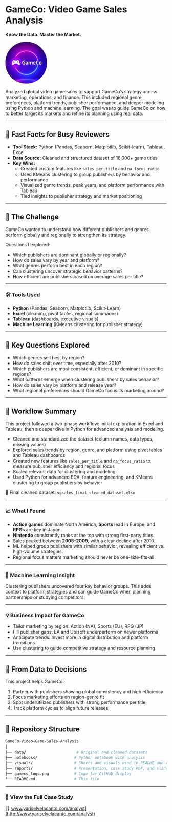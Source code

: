 # GameCo: Video Game Sales Analysis
**Know the Data. Master the Market.**

<img src="GameCo Neon Logo.png" alt="Instacart Logo" width="130">

Analyzed global video game sales to support GameCo’s strategy across marketing, operations, and finance. This included regional genre preferences, platform trends, publisher performance, and deeper modeling using Python and machine learning. The goal was to guide GameCo on how to better target its markets and refine its planning using real data.

---

## 🚀 Fast Facts for Busy Reviewers

- **Tool Stack:** Python (Pandas, Seaborn, Matplotlib, Scikit-learn), Tableau, Excel  
- **Data Source:** Cleaned and structured dataset of 16,000+ game titles  
- **Key Wins:**
  - Created custom features like `sales_per_title` and `na_focus_ratio`  
  - Used KMeans clustering to group publishers by behavior and performance  
  - Visualized genre trends, peak years, and platform performance with Tableau  
  - Tied insights to publisher strategy and market positioning

---

## 🎯 The Challenge
GameCo wanted to understand how different publishers and genres perform globally and regionally to strengthen its strategy. 

Questions I explored:
- Which publishers are dominant globally or regionally?
- How do sales vary by year and platform?
- What genres perform best in each region?
- Can clustering uncover strategic behavior patterns?
- How efficient are publishers based on average sales per title?

---

### 🛠️ Tools Used  

- **Python** (Pandas, Seaborn, Matplotlib, Scikit-Learn)  
- **Excel** (cleaning, pivot tables, regional summaries)  
- **Tableau** (dashboards, executive visuals)  
- **Machine Learning** (KMeans clustering for publisher strategy)

---

## 🧠 Key Questions Explored

- Which genres sell best by region?
- How do sales shift over time, especially after 2010?
- Which publishers are most consistent, efficient, or dominant in specific regions?
- What patterns emerge when clustering publishers by sales behavior?
- How do sales vary by platform and release year?
- What regional preferences should GameCo focus its marketing around?


---

## 🧼 Workflow Summary

This project followed a two-phase workflow: initial exploration in Excel and Tableau, then a deeper dive in Python for advanced analysis and modeling.

- Cleaned and standardized the dataset (column names, data types, missing values)
- Explored sales trends by region, genre, and platform using pivot tables and Tableau dashboards
- Created new features like `sales_per_title` and `na_focus_ratio` to measure publisher efficiency and regional focus
- Scaled relevant data for clustering and modeling
- Used Python for advanced EDA, feature engineering, and KMeans clustering to group publishers by behavior

📁 Final cleaned dataset: `vgsales_final_cleaned_dataset.xlsx`

---

### 📈 What I Found  

- **Action games** dominate North America, **Sports** lead in Europe, and **RPGs** are key in Japan.  
- **Nintendo** consistently ranks at the top with strong first-party titles.  
- Sales peaked between **2005–2009**, with a clear decline after 2010.  
- ML helped group publishers with similar behavior, revealing efficient vs. high-volume strategies.  
- Regional focus matters marketing should never be one-size-fits-all.

---

### 🧹 Machine Learning Insight  

Clustering publishers uncovered four key behavior groups. This adds context to platform strategies and can guide GameCo when planning partnerships or studying competitors.

---

### 💡 Business Impact for GameCo  

- Tailor marketing by region: Action (NA), Sports (EU), RPG (JP)  
- Fill publisher gaps: EA and Ubisoft underperform on newer platforms  
- Anticipate trends: Invest more in digital distribution and platform transitions  
- Use clustering to guide competitive strategy and resource planning

---

## 💼 From Data to Decisions

This project helps GameCo:
1. Partner with publishers showing global consistency and high efficiency  
2. Focus marketing efforts on region-genre fit  
3. Spot underutilized publishers with strong performance per title  
4. Track platform cycles to align future releases  

---

## 📁 Repository Structure

```bash
GameCo-Video-Game-Sales-Analysis
│
├── data/                      # Original and cleaned datasets
├── notebooks/                # Python notebook with analysis
├── visuals/                  # Charts and visuals used in README and case study
├── reports/                  # Presentation, case study PDF, and slides
├── gameco_logo.png           # Logo for GitHub display
└── README.md                 # This file
```

---

### 🔗 View the Full Case Study  
[📂 www.yariselvelacanto.com/analyst](http://www.yariselvelacanto.com/analyst)

